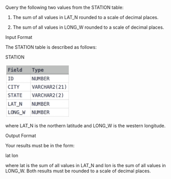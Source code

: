 Query the following two values from the STATION table:

1. The sum of all values in LAT_N rounded to a scale of  decimal places.

2. The sum of all values in LONG_W rounded to a scale of  decimal places.

Input Format

The STATION table is described as follows:

STATION

<img src="https://github.com/Abito21/Hackerrank-Learn/blob/main/SQL/Aggregation/weatherObservationStation2/src/stationTable.png" width="200"/>

where LAT_N is the northern latitude and LONG_W is the western longitude.

Output Format

Your results must be in the form:

lat lon

where lat is the sum of all values in LAT_N and lon is the sum of all values in LONG_W. Both results must be rounded to a scale of  decimal places.